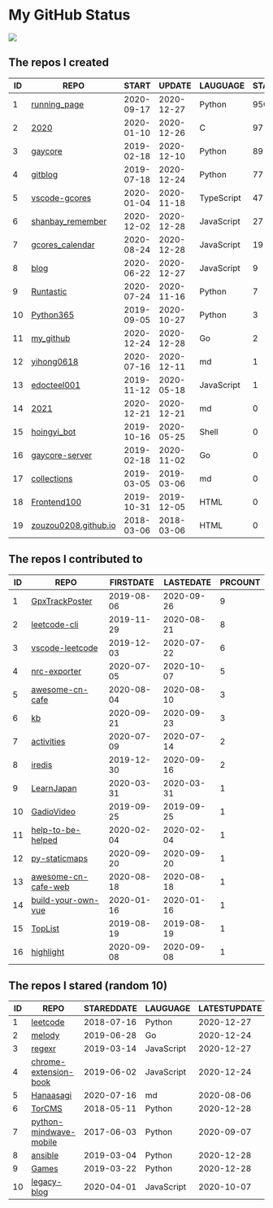 # My GitHub Status
<img align="middle" src="https://github-readme-stats-1.yihong0618.vercel.app/api?username=yihong0618&show_icons=true&&&hide_title=true" />

## The repos I created
| ID |                                    REPO                                    |   START    |   UPDATE   |  LAUGUAGE  | STARS |
|----|----------------------------------------------------------------------------|------------|------------|------------|-------|
|  1 | [running_page](https://github.com/yihong0618/running_page)                 | 2020-09-17 | 2020-12-27 | Python     |   950 |
|  2 | [2020](https://github.com/yihong0618/2020)                                 | 2020-01-10 | 2020-12-26 | C          |    97 |
|  3 | [gaycore](https://github.com/yihong0618/gaycore)                           | 2019-02-18 | 2020-12-10 | Python     |    89 |
|  4 | [gitblog](https://github.com/yihong0618/gitblog)                           | 2019-07-18 | 2020-12-24 | Python     |    77 |
|  5 | [vscode-gcores](https://github.com/yihong0618/vscode-gcores)               | 2020-01-04 | 2020-11-18 | TypeScript |    47 |
|  6 | [shanbay_remember](https://github.com/yihong0618/shanbay_remember)         | 2020-12-02 | 2020-12-28 | JavaScript |    27 |
|  7 | [gcores_calendar](https://github.com/yihong0618/gcores_calendar)           | 2020-08-24 | 2020-12-28 | JavaScript |    19 |
|  8 | [blog](https://github.com/yihong0618/blog)                                 | 2020-06-22 | 2020-12-27 | JavaScript |     9 |
|  9 | [Runtastic](https://github.com/yihong0618/Runtastic)                       | 2020-07-24 | 2020-11-16 | Python     |     7 |
| 10 | [Python365](https://github.com/yihong0618/Python365)                       | 2019-09-05 | 2020-10-27 | Python     |     3 |
| 11 | [my_github](https://github.com/yihong0618/my_github)                       | 2020-12-24 | 2020-12-28 | Go         |     2 |
| 12 | [yihong0618](https://github.com/yihong0618/yihong0618)                     | 2020-07-16 | 2020-12-11 | md         |     1 |
| 13 | [edocteel001](https://github.com/yihong0618/edocteel001)                   | 2019-11-12 | 2020-05-18 | JavaScript |     1 |
| 14 | [2021](https://github.com/yihong0618/2021)                                 | 2020-12-21 | 2020-12-21 | md         |     0 |
| 15 | [hoingyi_bot](https://github.com/yihong0618/hoingyi_bot)                   | 2019-10-16 | 2020-05-25 | Shell      |     0 |
| 16 | [gaycore-server](https://github.com/yihong0618/gaycore-server)             | 2019-02-18 | 2020-11-02 | Go         |     0 |
| 17 | [collections](https://github.com/yihong0618/collections)                   | 2019-03-05 | 2019-03-06 | md         |     0 |
| 18 | [Frontend100](https://github.com/yihong0618/Frontend100)                   | 2019-10-31 | 2019-12-05 | HTML       |     0 |
| 19 | [zouzou0208.github.io](https://github.com/yihong0618/zouzou0208.github.io) | 2018-03-06 | 2018-03-06 | HTML       |     0 |

## The repos I contributed to
| ID |                                   REPO                                    | FIRSTDATE  | LASTEDATE  | PRCOUNT |
|----|---------------------------------------------------------------------------|------------|------------|---------|
|  1 | [GpxTrackPoster](https://github.com/flopp/GpxTrackPoster)                 | 2019-08-06 | 2020-09-26 |       9 |
|  2 | [leetcode-cli](https://github.com/leetcode-tools/leetcode-cli)            | 2019-11-29 | 2020-08-21 |       8 |
|  3 | [vscode-leetcode](https://github.com/LeetCode-OpenSource/vscode-leetcode) | 2019-12-03 | 2020-07-22 |       6 |
|  4 | [nrc-exporter](https://github.com/yasoob/nrc-exporter)                    | 2020-07-05 | 2020-10-07 |       5 |
|  5 | [awesome-cn-cafe](https://github.com/ElaWorkshop/awesome-cn-cafe)         | 2020-08-04 | 2020-08-10 |       3 |
|  6 | [kb](https://github.com/gnebbia/kb)                                       | 2020-09-21 | 2020-09-23 |       3 |
|  7 | [activities](https://github.com/flopp/activities)                         | 2020-07-09 | 2020-07-14 |       2 |
|  8 | [iredis](https://github.com/laixintao/iredis)                             | 2019-12-30 | 2020-09-16 |       2 |
|  9 | [LearnJapan](https://github.com/wizicer/LearnJapan)                       | 2020-03-31 | 2020-03-31 |       1 |
| 10 | [GadioVideo](https://github.com/rabbitism/GadioVideo)                     | 2019-09-25 | 2019-09-25 |       1 |
| 11 | [help-to-be-helped](https://github.com/xiaolai/help-to-be-helped)         | 2020-02-04 | 2020-02-04 |       1 |
| 12 | [py-staticmaps](https://github.com/flopp/py-staticmaps)                   | 2020-09-20 | 2020-09-20 |       1 |
| 13 | [awesome-cn-cafe-web](https://github.com/antfu/awesome-cn-cafe-web)       | 2020-08-18 | 2020-08-18 |       1 |
| 14 | [build-your-own-vue](https://github.com/jackiewillen/build-your-own-vue)  | 2020-01-16 | 2020-01-16 |       1 |
| 15 | [TopList](https://github.com/tophubs/TopList)                             | 2019-08-19 | 2019-08-19 |       1 |
| 16 | [highlight](https://github.com/wenyan-lang/highlight)                     | 2020-09-08 | 2020-09-08 |       1 |

## The repos I stared (random 10)
| ID |                                      REPO                                      | STAREDDATE |  LAUGUAGE  | LATESTUPDATE |
|----|--------------------------------------------------------------------------------|------------|------------|--------------|
|  1 | [leetcode](https://github.com/yuzhoujr/leetcode)                               | 2018-07-16 | Python     | 2020-12-27   |
|  2 | [melody](https://github.com/olahol/melody)                                     | 2019-06-28 | Go         | 2020-12-24   |
|  3 | [regexr](https://github.com/gskinner/regexr)                                   | 2019-03-14 | JavaScript | 2020-12-27   |
|  4 | [chrome-extension-book](https://github.com/icepy/chrome-extension-book)        | 2019-06-02 | JavaScript | 2020-12-24   |
|  5 | [Hanaasagi](https://github.com/Hanaasagi/Hanaasagi)                            | 2020-07-16 | md         | 2020-08-06   |
|  6 | [TorCMS](https://github.com/bukun/TorCMS)                                      | 2018-05-11 | Python     | 2020-12-28   |
|  7 | [python-mindwave-mobile](https://github.com/robintibor/python-mindwave-mobile) | 2017-06-03 | Python     | 2020-09-07   |
|  8 | [ansible](https://github.com/ansible/ansible)                                  | 2019-03-04 | Python     | 2020-12-28   |
|  9 | [Games](https://github.com/CharlesPikachu/Games)                               | 2019-03-22 | Python     | 2020-12-28   |
| 10 | [legacy-blog](https://github.com/catmorphic/legacy-blog)                       | 2020-04-01 | JavaScript | 2020-10-07   |

